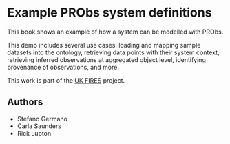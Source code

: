 Example PRObs system definitions
================================

This book shows an example of how a system can be modelled with PRObs.

This demo includes several use cases: loading and mapping sample datasets into the ontology, retrieving data points with their system context, retrieving inferred observations at aggregated object level, identifying provenance of observations, and more.

This work is part of the [UK FIRES](https://ukfires.org) project.

Authors
-------

- Stefano Germano
- Carla Saunders
- Rick Lupton
